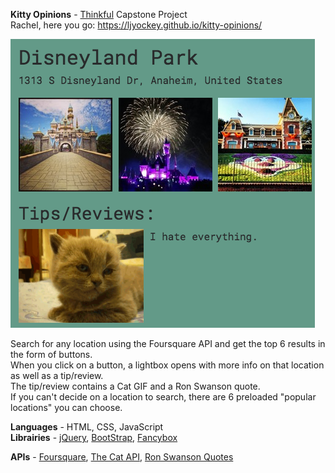 <b>Kitty Opinions</b> - <a href="https://www.thinkful.com">Thinkful</a> Capstone Project<br>
Rachel, here you go: https://ljyockey.github.io/kitty-opinions/

<img src="img/screenshot.png" alt="screenshot">

Search for any location using the Foursquare API and get the top 6 results in the form of buttons. <br>
When you click on a button, a lightbox opens with more info on that location as well as a tip/review. <br>
The tip/review contains a Cat GIF and a Ron Swanson quote. <br>
If you can't decide on a location to search, there are 6 preloaded "popular locations" you can choose. <br>

<b>Languages</b> - HTML, CSS, JavaScript <br>
<b>Librairies</b> - 
	<a href="https://jquery.com/">jQuery</a>, 
	<a href="http://getbootstrap.com/">BootStrap</a>, 
	<a href="http://fancybox.net/">Fancybox</a> <br>

<b>APIs</b> - 
	<a href="https://foursquare.com/" target="blank" rel="noopener noreferrer">Foursquare</a>, 
	<a href="https://thecatapi.com/" target="blank" rel="noopener noreferrer">The Cat API</a>, 
	<a href="https://github.com/jamesseanwright/ron-swanson-quotes#ron-swanson-quotes-api" target="blank" rel="noopener noreferrer">Ron Swanson Quotes</a>
